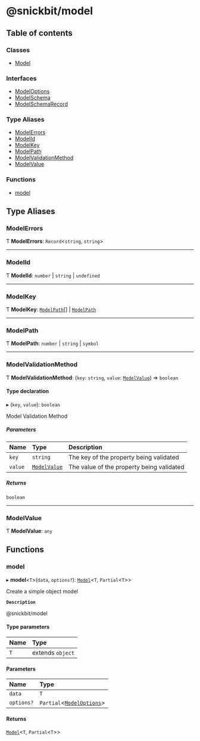 # @snickbit/model

## Table of contents

### Classes

- [Model](classes/Model.md)

### Interfaces

- [ModelOptions](interfaces/ModelOptions.md)
- [ModelSchema](interfaces/ModelSchema.md)
- [ModelSchemaRecord](interfaces/ModelSchemaRecord.md)

### Type Aliases

- [ModelErrors](README.md#modelerrors)
- [ModelId](README.md#modelid)
- [ModelKey](README.md#modelkey)
- [ModelPath](README.md#modelpath)
- [ModelValidationMethod](README.md#modelvalidationmethod)
- [ModelValue](README.md#modelvalue)

### Functions

- [model](README.md#model)

## Type Aliases

### ModelErrors

Ƭ **ModelErrors**: `Record`<`string`, `string`\>

___

### ModelId

Ƭ **ModelId**: `number` \| `string` \| `undefined`

___

### ModelKey

Ƭ **ModelKey**: [`ModelPath`](README.md#modelpath)[] \| [`ModelPath`](README.md#modelpath)

___

### ModelPath

Ƭ **ModelPath**: `number` \| `string` \| `symbol`

___

### ModelValidationMethod

Ƭ **ModelValidationMethod**: (`key`: `string`, `value`: [`ModelValue`](README.md#modelvalue)) => `boolean`

#### Type declaration

▸ (`key`, `value`): `boolean`

Model Validation Method

##### Parameters

| Name | Type | Description |
| :------ | :------ | :------ |
| `key` | `string` | The key of the property being validated |
| `value` | [`ModelValue`](README.md#modelvalue) | The value of the property being validated |

##### Returns

`boolean`

___

### ModelValue

Ƭ **ModelValue**: `any`

## Functions

### model

▸ **model**<`T`\>(`data`, `options?`): [`Model`](classes/Model.md)<`T`, `Partial`<`T`\>\>

Create a simple object model

**`Description`**

@snickbit/model

#### Type parameters

| Name | Type |
| :------ | :------ |
| `T` | extends `object` |

#### Parameters

| Name | Type |
| :------ | :------ |
| `data` | `T` |
| `options?` | `Partial`<[`ModelOptions`](interfaces/ModelOptions.md)\> |

#### Returns

[`Model`](classes/Model.md)<`T`, `Partial`<`T`\>\>
